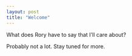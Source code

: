 ```yaml
---
layout: post
title: "Welcome"
---
```


What does Rory have to say that I'll care about?

Probably not a lot. Stay tuned for more.
